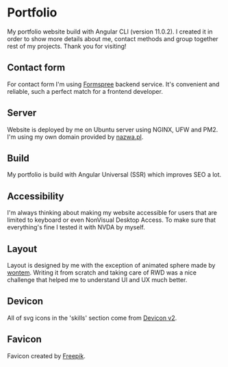 # Portfolio

My portfolio website build with Angular CLI (version 11.0.2). I created it in order to show more details about me, contact methods and group together rest of my projects. Thank you for visiting!

## Contact form

For contact form I'm using [Formspree](https://formspree.io/) backend service. It's convenient and reliable, such a perfect match for a frontend developer.

## Server

Website is deployed by me on Ubuntu server using NGINX, UFW and PM2. I'm using my own domain provided by [nazwa.pl](https://nazwa.pl/).

## Build

My portfolio is build with Angular Universal (SSR) which improves SEO a lot.

## Accessibility

I'm always thinking about making my website accessible for users that are limited to keyboard or even NonVisual Desktop Access. To make sure that everything's fine I tested it with NVDA by myself.

## Layout

Layout is designed by me with the exception of animated sphere made by [wontem](https://codepen.io/wontem).
Writing it from scratch and taking care of RWD was a nice challenge that helped me to understand UI and UX much better.

## Devicon

All of svg icons in the 'skills' section come from [Devicon v2](https://github.com/devicons/devicon).

## Favicon

Favicon created by [Freepik](https://www.freepik.com/).
